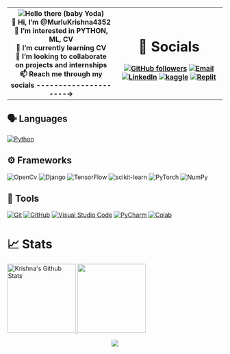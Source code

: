 <table>
  <tr>
    <th width="50%">

<!-- ## Hello friends <img src="https://raw.githubusercontent.com/MartinHeinz/MartinHeinz/master/wave.gif" width="20px"> -->
<!-- ![Hello Friends](https://c.tenor.com/-z2KfO5zAckAAAAC/hello-there-baby-yoda.gif) -->
<img src="https://c.tenor.com/-z2KfO5zAckAAAAC/hello-there-baby-yoda.gif" align="center" alt="Hello there (baby Yoda)">

<br>
👋 Hi, I’m @MurluKrishna4352 <br>
👀 I’m interested in PYTHON, ML, CV <br>
🌱 I’m currently learning CV <br>
💞️ I’m looking to collaborate on projects and internships <br>
📫 Reach me through my socials ---------------------→
    </th>
<!-- - 💞️ I’m looking to collaborate on ...  -->
<!---
MurluKrishna4352/MurluKrishna4352 is a ✨ special ✨ repository because its `README.md` (this file) appears on your GitHub profile.
You can click the Preview link to take a look at your changes.
--->
<th>

# 🔗 Socials
[![GitHub followers](https://img.shields.io/github/followers/MurluKrishna4352?label=Follow&logoColor=yellow&style=for-the-badge)](https://github.com/MurluKrishna4352)
[![Email](https://img.shields.io/badge/Mail-004788?style=for-the-badge&logo=gmail&logoColor=white)](mailto:python.gamesaker@gmail.com)
[![LinkedIn](https://img.shields.io/badge/LinkedIn-0077B5?style=for-the-badge&logo=linkedin&logoColor=white)](https://www.linkedin.com/in/krishna-nagpal-110005218/)
[![kaggle](https://img.shields.io/badge/kaggle-31C3FF?style=for-the-badge&logo=kaggle&logoColor=white)](https://www.kaggle.com/krishna2005)
[![Replit](https://img.shields.io/badge/Replit.com-1D2021?style=for-the-badge&logo=replit&logoColor=white)](https://replit.com/@KRISHNANAGPAL5)
 


</th>
</tr>
</table>

## 🗣 Languages


[![Python](https://img.shields.io/badge/Python-Primary_Language-3776AB?style=for-the-badge&logo=python)](https://www.python.org/)


## ⚙️ Frameworks
![OpenCv](https://img.shields.io/badge/OpenCv-004d00.svg?style=for-the-badge&logo=OpenCV&logoColor=white)
![Django](https://img.shields.io/badge/django-%23092E20.svg?style=for-the-badge&logo=django&logoColor=white)
![TensorFlow](https://img.shields.io/badge/TensorFlow-%23FF6F00.svg?style=for-the-badge&logo=TensorFlow&logoColor=white)
![scikit-learn](https://img.shields.io/badge/scikit--learn-%23F7931E.svg?style=for-the-badge&logo=scikit-learn&logoColor=white)
![PyTorch](https://img.shields.io/badge/PyTorch-%23EE4C2C.svg?style=for-the-badge&logo=PyTorch&logoColor=white)
![NumPy](https://img.shields.io/badge/numpy-%23013243.svg?style=for-the-badge&logo=numpy&logoColor=white)

## 🔧 Tools
[![Git](https://img.shields.io/badge/Git-FF5611?style=for-the-badge&logo=git&logoColor=white)](https://git-scm.com/)
[![GitHub](https://img.shields.io/badge/GitHub-0D1117?style=for-the-badge&logo=github&logoColor=white)](https://github.com/)
[![Visual Studio Code](https://img.shields.io/badge/Visual_Studio_Code-22A6F2?style=for-the-badge&logo=visualstudio)](https://code.visualstudio.com/)
[![PyCharm](https://img.shields.io/badge/PyCharm-4C4C4C?style=for-the-badge&logo=pycharm)](https://www.jetbrains.com/pycharm/)
[![Colab](https://img.shields.io/badge/Google_Colab-FF8C0A?style=for-the-badge&logo=google%20colab&logoColor=white)](https://colab.research.google.com/)

# 📈 Stats

<p align="center">
    <div style="display: inline-block;margin: auto;">
        <a href="https://github.com/MurluKrishna4352">
            <img src="https://github-readme-stats.vercel.app/api?username=MurluKrishna4352&&show_icons=true&title_color=ffffff&icon_color=bb2acf&text_color=daf7dc&bg_color=151515" alt="Krishna's Github Stats" height="160">
    	    <img src="https://github-readme-streak-stats.herokuapp.com/?user=MurluKrishna4352&theme=onedark&count_private=true&theme=gotham" height=160>
            <!-- [![Krishna's GitHub stats](https://github-readme-stats.vercel.app/api?username=MurluKrishna4352&&show_icons=true&title_color=ffffff&icon_color=bb2acf&text_color=daf7dc&bg_color=151515)](https://github.com/MurluKrishna4352) -->
            <!-- [![Top Langs](https://github-readme-stats.vercel.app/api/top-langs/?username=MurluKrishna4352&layout=compact&theme=dark)](https://github.com/MurluKrishna4352) -->
        </a>
    </div>
</p>
<p align="center">
    <a href="https://github.com/MurluKrishna4352">
    	<img align="center" src="https://activity-graph.herokuapp.com/graph?username=MurluKrishna4352&bg_color=0C1014&color=2AA789&line=2AA790&point=fff&area=2AA789">
    </a>
</p>
